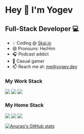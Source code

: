 # Hey 👋 I'm Yogev

## Full-Stack Developer :computer:

- 💡 Coding @ [Skai.io](https://skai.io)
- 😄 Pronouns: He/Him
- 🎧 Podcast addict
- 👾 Casual gamer
- 📫 Reach me at:  [me@yogev.dev](mailto:me@yogev.dev)

### My Work Stack

[![](https://img.shields.io/badge/-React-61dafb?logo=react&logoColor=white)](https://reactjs.org)
[![](https://img.shields.io/badge/-.Java-red?logo=java&logoColor=white)](https://www.java.com/en/)
[![](https://img.shields.io/badge/-MySQL-00758f?logo=mysql&logoColor=white)](https://www.mysql.com/)

### My Home Stack

[![](https://img.shields.io/badge/-Sevlte-FF3E00?logo=svelte&logoColor=white)](https://svelte.dev)
[![](https://img.shields.io/badge/-WindiCSS-48b0f1?logo=windi-css&logoColor=white)](https://windicss.org/)
[![](https://img.shields.io/badge/-TypeScript-3178C6?logo=typescript&logoColor=white)](https://typescriptlang.org)

[![Anurag's GitHub stats](https://github-readme-stats.vercel.app/api?username=YogliB&show_icons=true)](https://github.com/anuraghazra/github-readme-stats)
